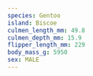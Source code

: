 ```yaml
---
species: Gentoo
island: Biscoe
culmen_length_mm: 49.8
culmen_depth_mm: 15.9
flipper_length_mm: 229
body_mass_g: 5950
sex: MALE
---
```

